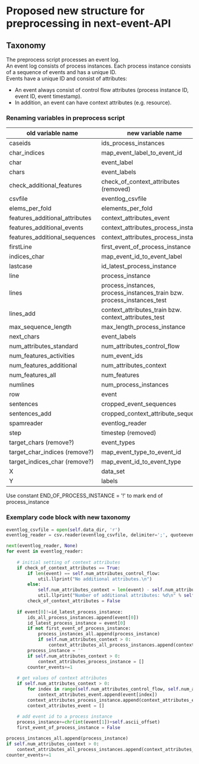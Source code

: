 # Proposed new structure for preprocessing in next-event-API

## Taxonomy

The preprocess script processes an event log. \
An event log consists of process instances. Each process instance consists of a sequence of events and has a unique ID.\
Events have a unique ID and consist of attributes: 
- An event always consist of control flow attributes (process instance ID, event ID, event timestamp). 
- In addition, an event can have context attributes (e.g. resource).


### Renaming variables in preprocess script

old variable name 				| new variable name
--- 							| --- 
caseids 						| ids_process_instances
char_indices 					| map_event_label_to_event_id				
char 							| event_label
chars 							| event_labels
check_additional_features 		| check_of_context_attributes (removed)
csvfile 						| eventlog_csvfile
elems_per_fold 					| elements_per_fold 
features_additional_attributes 	| context_attributes_event 
features_additional_events		| context_attributes_process_instance
features_additional_sequences 	| context_attributes_process_instances 
firstLine 						| first_event_of_process_instance
indices_char 					| map_event_id_to_event_label			
lastcase 						| id_latest_process_instance
line 							| process_instance
lines 							| process_instances, process_instances_train bzw. process_instances_test
lines_add 						| context_attributes_train bzw. context_attributes_test
max_sequence_length 			| max_length_process_instance
next_chars 						| event_labels
num_attributes_standard			| num_attributes_control_flow
num_features_activities 		| num_event_ids
num_features_additional 		| num_attributes_context
num_features_all 				| num_features
numlines 						| num_process_instances
row								| event
sentences 						| cropped_event_sequences
sentences_add					| cropped_context_attribute_sequences
spamreader 						| eventlog_reader
step 							| timestep (removed)
target_chars (remove?)			| event_types 					
target_char_indices (remove?)	| map_event_type_to_event_id		
target_indices_char (remove?)	| map_event_id_to_event_type		
X								| data_set
Y								| labels


Use constant END_OF_PROCESS_INSTANCE = '!' to mark end of process_instance


### Exemplary code block with new taxonomy

~~~python
eventlog_csvfile = open(self.data_dir, 'r')
eventlog_reader = csv.reader(eventlog_csvfile, delimiter=';', quoteevent_label='|')

next(eventlog_reader, None)  
for event in eventlog_reader:
    
    # initial setting of context attributes
    if check_of_context_attributes == True:
        if len(event) == self.num_attributes_control_flow:
            util.llprint("No additional attributes.\n")
        else:
            self.num_attributes_context = len(event) - self.num_attributes_control_flow     
            util.llprint("Number of additional attributes: %d\n" % self.num_attributes_context)
        check_of_context_attributes = False
        
    if event[0]!=id_latest_process_instance:
        ids_all_process_instances.append(event[0])
        id_latest_process_instance = event[0]
        if not first_event_of_process_instance:
            process_instances_all.append(process_instance)
            if self.num_attributes_context > 0:
                context_attributes_all_process_instances.append(context_attributes_process_instance)
        process_instance = ''
        if self.num_attributes_context > 0:
            context_attributes_process_instance = []
        counter_events+=1
        
    # get values of context attributes
    if self.num_attributes_context > 0:
        for index in range(self.num_attributes_control_flow, self.num_attributes_control_flow + self.num_attributes_context):
            context_attributes_event.append(event[index])
        context_attributes_process_instance.append(context_attributes_event)    
        context_attributes_event = []
    
    # add event id to a process instance
    process_instance+=chr(int(event[1])+self.ascii_offset) 
    first_event_of_process_instance = False

process_instances_all.append(process_instance)
if self.num_attributes_context > 0:
    context_attributes_all_process_instances.append(context_attributes_process_instance)
counter_events+=1
~~~

